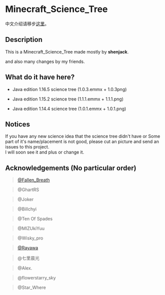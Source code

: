 # Minecraft_Science_Tree

中文介绍请移步[这里](https://github.com/shenjackyuanjie/Minecraft_Science_Tree/blob/master/readme-cn.md)。

## Description

 This is a Minecraft_Science_Tree made mostly by **shenjack**.

 and also many changes by my friends.
 
## What do it have here?

+ Java edition 1.16.5 science tree (1.0.3.emmx + 1.0.3png)

+ Java edition 1.15.2 science tree (1.1.1.emmx + 1.1.1.png)

+ Java edition 1.14.4 science tree (1.0.1.emmx + 1.0.1.png)

## Notices

 If you have any new science idea that the science tree didn't have or Some part of it's name/placement is not good, please cut an picture and send an issues to this project.  
 I will soon see it and plus or change it.

## Acknowledgements (No particular order)

> [@Fallen_Breath](https://github.com/Fallen_Breath)

> @GhartRS

> @Joker

> @Billchyi  

> @Ten Of Spades  

> @MIZUkiYuu  

> @Wisky_pro  

> [@Rayawa](https://github.com/Rayawa)  

> @七里晨光  

> @Alex. 

> @flowerstarry_sky  

> @Star_Where  
